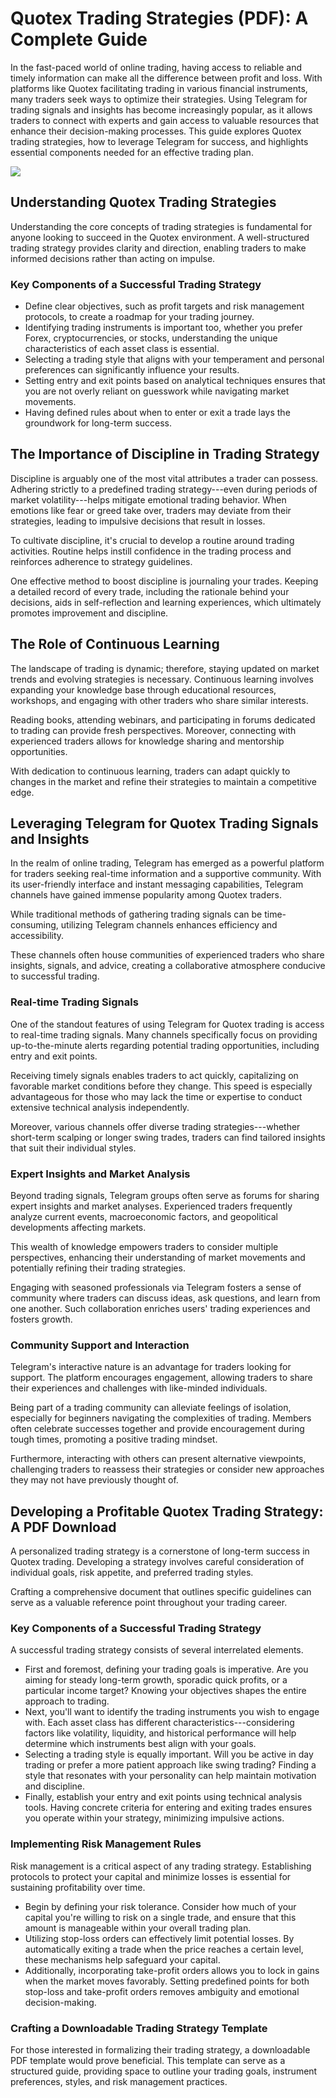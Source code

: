 # Quotex Trading Strategies (PDF): A Complete Guide

In the fast-paced world of online trading, having access to reliable and
timely information can make all the difference between profit and loss.
With platforms like Quotex facilitating trading in various financial
instruments, many traders seek ways to optimize their strategies. Using
Telegram for trading signals and insights has become increasingly
popular, as it allows traders to connect with experts and gain access to
valuable resources that enhance their decision-making processes. This
guide explores Quotex trading strategies, how to leverage Telegram for
success, and highlights essential components needed for an effective
trading plan.

[![](https://static.quotex.io/files/4_en/300_250.jpg)](https://traff.sbs/brokerqxlid)

## Understanding Quotex Trading Strategies

Understanding the core concepts of trading strategies is fundamental for
anyone looking to succeed in the Quotex environment. A well-structured
trading strategy provides clarity and direction, enabling traders to
make informed decisions rather than acting on impulse.

### Key Components of a Successful Trading Strategy

-   Define clear objectives, such as profit targets and risk management
    protocols, to create a roadmap for your trading journey.
-   Identifying trading instruments is important too, whether you prefer
    Forex, cryptocurrencies, or stocks, understanding the unique
    characteristics of each asset class is essential.
-   Selecting a trading style that aligns with your temperament and
    personal preferences can significantly influence your results.
-   Setting entry and exit points based on analytical techniques ensures
    that you are not overly reliant on guesswork while navigating market
    movements.
-   Having defined rules about when to enter or exit a trade lays the
    groundwork for long-term success.

## The Importance of Discipline in Trading Strategy

Discipline is arguably one of the most vital attributes a trader can
possess. Adhering strictly to a predefined trading strategy---even
during periods of market volatility---helps mitigate emotional trading
behavior. When emotions like fear or greed take over, traders may
deviate from their strategies, leading to impulsive decisions that
result in losses.

To cultivate discipline, it\'s crucial to develop a routine around
trading activities. Routine helps instill confidence in the trading
process and reinforces adherence to strategy guidelines.

One effective method to boost discipline is journaling your trades.
Keeping a detailed record of every trade, including the rationale behind
your decisions, aids in self-reflection and learning experiences, which
ultimately promotes improvement and discipline.

## The Role of Continuous Learning

The landscape of trading is dynamic; therefore, staying updated on
market trends and evolving strategies is necessary. Continuous learning
involves expanding your knowledge base through educational resources,
workshops, and engaging with other traders who share similar interests.

Reading books, attending webinars, and participating in forums dedicated
to trading can provide fresh perspectives. Moreover, connecting with
experienced traders allows for knowledge sharing and mentorship
opportunities.

With dedication to continuous learning, traders can adapt quickly to
changes in the market and refine their strategies to maintain a
competitive edge.

## Leveraging Telegram for Quotex Trading Signals and Insights

In the realm of online trading, Telegram has emerged as a powerful
platform for traders seeking real-time information and a supportive
community. With its user-friendly interface and instant messaging
capabilities, Telegram channels have gained immense popularity among
Quotex traders.

While traditional methods of gathering trading signals can be
time-consuming, utilizing Telegram channels enhances efficiency and
accessibility.

These channels often house communities of experienced traders who share
insights, signals, and advice, creating a collaborative atmosphere
conducive to successful trading.

### Real-time Trading Signals

One of the standout features of using Telegram for Quotex trading is
access to real-time trading signals. Many channels specifically focus on
providing up-to-the-minute alerts regarding potential trading
opportunities, including entry and exit points.

Receiving timely signals enables traders to act quickly, capitalizing on
favorable market conditions before they change. This speed is especially
advantageous for those who may lack the time or expertise to conduct
extensive technical analysis independently.

Moreover, various channels offer diverse trading strategies---whether
short-term scalping or longer swing trades, traders can find tailored
insights that suit their individual styles.

### Expert Insights and Market Analysis

Beyond trading signals, Telegram groups often serve as forums for
sharing expert insights and market analyses. Experienced traders
frequently analyze current events, macroeconomic factors, and
geopolitical developments affecting markets.

This wealth of knowledge empowers traders to consider multiple
perspectives, enhancing their understanding of market movements and
potentially refining their trading strategies.

Engaging with seasoned professionals via Telegram fosters a sense of
community where traders can discuss ideas, ask questions, and learn from
one another. Such collaboration enriches users\' trading experiences and
fosters growth.

### Community Support and Interaction

Telegram\'s interactive nature is an advantage for traders looking for
support. The platform encourages engagement, allowing traders to share
their experiences and challenges with like-minded individuals.

Being part of a trading community can alleviate feelings of isolation,
especially for beginners navigating the complexities of trading. Members
often celebrate successes together and provide encouragement during
tough times, promoting a positive trading mindset.

Furthermore, interacting with others can present alternative viewpoints,
challenging traders to reassess their strategies or consider new
approaches they may not have previously thought of.

## Developing a Profitable Quotex Trading Strategy: A PDF Download

A personalized trading strategy is a cornerstone of long-term success in
Quotex trading. Developing a strategy involves careful consideration of
individual goals, risk appetite, and preferred trading styles.

Crafting a comprehensive document that outlines specific guidelines can
serve as a valuable reference point throughout your trading career.

### Key Components of a Successful Trading Strategy

A successful trading strategy consists of several interrelated elements.

-   First and foremost, defining your trading goals is imperative. Are
    you aiming for steady long-term growth, sporadic quick profits, or a
    particular income target? Knowing your objectives shapes the entire
    approach to trading.
-   Next, you\'ll want to identify the trading instruments you wish to
    engage with. Each asset class has different
    characteristics---considering factors like volatility, liquidity,
    and historical performance will help determine which instruments
    best align with your goals.
-   Selecting a trading style is equally important. Will you be active
    in day trading or prefer a more patient approach like swing trading?
    Finding a style that resonates with your personality can help
    maintain motivation and discipline.
-   Finally, establish your entry and exit points using technical
    analysis tools. Having concrete criteria for entering and exiting
    trades ensures you operate within your strategy, minimizing
    impulsive actions.

### Implementing Risk Management Rules

Risk management is a critical aspect of any trading strategy.
Establishing protocols to protect your capital and minimize losses is
essential for sustaining profitability over time.

-   Begin by defining your risk tolerance. Consider how much of your
    capital you\'re willing to risk on a single trade, and ensure that
    this amount is manageable within your overall trading plan.
-   Utilizing stop-loss orders can effectively limit potential losses.
    By automatically exiting a trade when the price reaches a certain
    level, these mechanisms help safeguard your capital.
-   Additionally, incorporating take-profit orders allows you to lock in
    gains when the market moves favorably. Setting predefined points for
    both stop-loss and take-profit orders removes ambiguity and
    emotional decision-making.

### Crafting a Downloadable Trading Strategy Template

For those interested in formalizing their trading strategy, a
downloadable PDF template would prove beneficial. This template can
serve as a structured guide, providing space to outline your trading
goals, instrument preferences, styles, and risk management practices.

